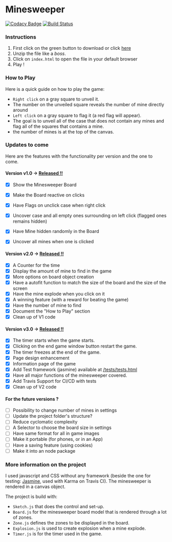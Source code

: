 # Minesweeper

[![Codacy Badge](https://api.codacy.com/project/badge/Grade/b4bffb1c4df447549abecb0274433c8f)](https://www.codacy.com/app/Sylhare/Minesweeper?utm_source=github.com&amp;utm_medium=referral&amp;utm_content=sylhare/Minesweeper&amp;utm_campaign=Badge_Grade) [![Build Status](https://travis-ci.org/sylhare/Minesweeper.svg?branch=master)](https://travis-ci.org/Sylhare/Minesweeper)

### Instructions

1. First click on the green button to download or click [here](https://github.com/Sylhare/Minesweeper/archive/master.zip)
2. Unzip the file like a *boss*.
3. Click on `index.html` to open the file in your default browser
4. Play !

### How to Play

Here is a quick guide on how to play the game:

- `Right click` on a gray square to unveil it.
- The number on the unveiled square reveals the number of mine directly around
- `Left click` on a gray square to flag it (a red flag will appear).
- The goal is to unveil all of the case that does not contain any mines and flag all of the squares that contains a mine.
- the number of mines is at the top of the canvas.

### Updates to come

Here are the features with the functionality per version and the one to come.

#### Version v1.0 -> [Released !!](https://github.com/Sylhare/Minesweeper/releases/tag/v1.0) 

- [X] Show the Minesweeper Board
- [X] Make the Board reactive on clicks
- [X] Have Flags on unclick case when right click
- [X] Uncover case and all empty ones surrounding on left click (flagged ones remains hidden)
- [X] Have Mine hidden randomly in the Board
- [X] Uncover all mines when one is clicked


#### Version v2.0 -> [Released !!](https://github.com/Sylhare/Minesweeper/releases/tag/v2.0)

- [X] A Counter for the time
- [X] Display the amount of mine to find in the game
- [X] More options on board object creation
- [X] Have a autofit function to match the size of the board and the size of the screen 
- [X] Have the mine explode when you click on it
- [X] A winning feature (with a reward for beating the game)
- [X] Have the number of mine to find
- [X] Document the "How to Play" section
- [X] Clean up of V1 code

#### Version v3.0 -> [Released !!](https://github.com/Sylhare/Minesweeper/releases/tag/v3.0)

- [X] The timer starts when the game starts.
- [X] Clicking on the end game window button restart the game.
- [X] The timer freezes at the end of the game.
- [X] Page design enhancement
- [X] Information page of the game
- [X] Add Test framework (jasmine) available at [/tests/tests.html](https://sylhare.github.io/Minesweeper/tests/tests.html)
- [X] Have all major functions of the minesweeper covered.
- [X] Add Travis Support for CI/CD with tests
- [X] Clean up of V2 code

#### For the future versions ?

- [ ] Possibility to change number of mines in settings
- [ ] Update the project folder's structure?
- [ ] Reduce cyclomatic complexity
- [ ] A Selector to choose the board size in settings
- [ ] Have same format for all in game images
- [ ] Make it portable (for phones, or in an App)
- [ ] Have a saving feature (using cookies)
- [ ] Make it into an node package

### More information on the project

I used javascript and CSS without any framework (beside the one for testing: [Jasmine](https://github.com/jasmine/jasmine), used with Karma on Travis CI). 
The minesweeper is rendered in a canvas object. 

The project is build with:

- `Sketch.js` that does the control and set-up.
- `Board.js` for the minesweeper board model that is rendered through a lot of zones.
- `Zone.js` defines the zones to be displayed in the board.
- `Explosion.js` is used to create explosion when a mine explode.
- `Timer.js` is for the timer used in the game.

